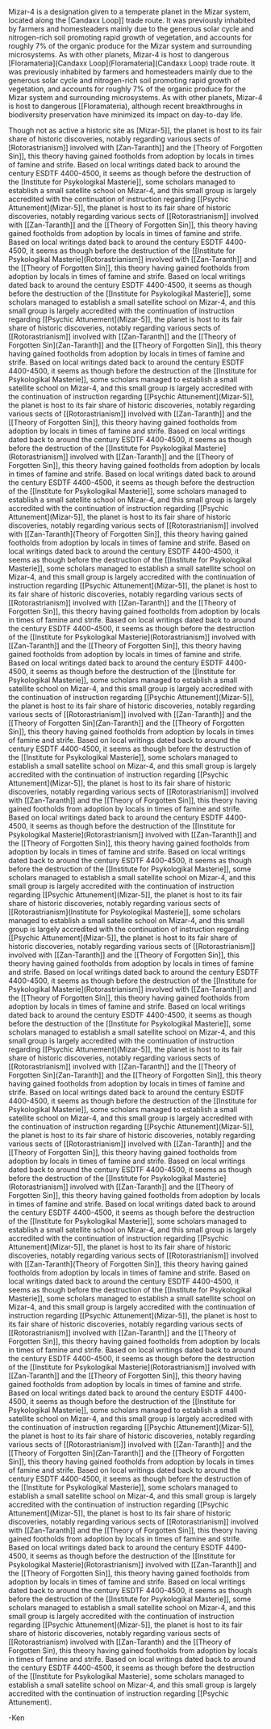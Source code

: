 Mizar-4 is a designation given to a temperate planet in the Mizar system, located along the [Candaxx Loop]] trade route. It was previously inhabited by farmers and homesteaders mainly due to the generous solar cycle and nitrogen-rich soil promoting rapid growth of vegetation, and accounts for roughly 7% of the organic produce for the Mizar system and surrounding microsystems. As with other planets, Mizar-4 is host to dangerous [Floramateria](Candaxx Loop](Floramateria](Candaxx Loop) trade route. It was previously inhabited by farmers and homesteaders mainly due to the generous solar cycle and nitrogen-rich soil promoting rapid growth of vegetation, and accounts for roughly 7% of the organic produce for the Mizar system and surrounding microsystems. As with other planets, Mizar-4 is host to dangerous [[Floramateria), although recent breakthroughs in biodiversity preservation have minimized its impact on day-to-day life. 

Though not as active a historic site as [Mizar-5]], the planet is host to its fair share of historic discoveries, notably regarding various sects of [Rotorastrianism]] involved with [Zan-Taranth]] and the [Theory of Forgotten Sin]], this theory having gained footholds from adoption by locals in times of famine and strife. Based on local writings dated back to around the century ESDTF 4400-4500, it seems as though before the destruction of the [Institute for Psykologikal Masterie]], some scholars managed to establish a small satellite school on Mizar-4, and this small group is largely accredited with the continuation of instruction regarding [[Psychic Attunement](Mizar-5]], the planet is host to its fair share of historic discoveries, notably regarding various sects of [[Rotorastrianism]] involved with [[Zan-Taranth]] and the [[Theory of Forgotten Sin]], this theory having gained footholds from adoption by locals in times of famine and strife. Based on local writings dated back to around the century ESDTF 4400-4500, it seems as though before the destruction of the [[Institute for Psykologikal Masterie](Rotorastrianism]] involved with [[Zan-Taranth]] and the [[Theory of Forgotten Sin]], this theory having gained footholds from adoption by locals in times of famine and strife. Based on local writings dated back to around the century ESDTF 4400-4500, it seems as though before the destruction of the [[Institute for Psykologikal Masterie]], some scholars managed to establish a small satellite school on Mizar-4, and this small group is largely accredited with the continuation of instruction regarding [[Psychic Attunement](Mizar-5]], the planet is host to its fair share of historic discoveries, notably regarding various sects of [[Rotorastrianism]] involved with [[Zan-Taranth]] and the [[Theory of Forgotten Sin](Zan-Taranth]] and the [[Theory of Forgotten Sin]], this theory having gained footholds from adoption by locals in times of famine and strife. Based on local writings dated back to around the century ESDTF 4400-4500, it seems as though before the destruction of the [[Institute for Psykologikal Masterie]], some scholars managed to establish a small satellite school on Mizar-4, and this small group is largely accredited with the continuation of instruction regarding [[Psychic Attunement](Mizar-5]], the planet is host to its fair share of historic discoveries, notably regarding various sects of [[Rotorastrianism]] involved with [[Zan-Taranth]] and the [[Theory of Forgotten Sin]], this theory having gained footholds from adoption by locals in times of famine and strife. Based on local writings dated back to around the century ESDTF 4400-4500, it seems as though before the destruction of the [[Institute for Psykologikal Masterie](Rotorastrianism]] involved with [[Zan-Taranth]] and the [[Theory of Forgotten Sin]], this theory having gained footholds from adoption by locals in times of famine and strife. Based on local writings dated back to around the century ESDTF 4400-4500, it seems as though before the destruction of the [[Institute for Psykologikal Masterie]], some scholars managed to establish a small satellite school on Mizar-4, and this small group is largely accredited with the continuation of instruction regarding [[Psychic Attunement](Mizar-5]], the planet is host to its fair share of historic discoveries, notably regarding various sects of [[Rotorastrianism]] involved with [[Zan-Taranth](Theory of Forgotten Sin]], this theory having gained footholds from adoption by locals in times of famine and strife. Based on local writings dated back to around the century ESDTF 4400-4500, it seems as though before the destruction of the [[Institute for Psykologikal Masterie]], some scholars managed to establish a small satellite school on Mizar-4, and this small group is largely accredited with the continuation of instruction regarding [[Psychic Attunement](Mizar-5]], the planet is host to its fair share of historic discoveries, notably regarding various sects of [[Rotorastrianism]] involved with [[Zan-Taranth]] and the [[Theory of Forgotten Sin]], this theory having gained footholds from adoption by locals in times of famine and strife. Based on local writings dated back to around the century ESDTF 4400-4500, it seems as though before the destruction of the [[Institute for Psykologikal Masterie](Rotorastrianism]] involved with [[Zan-Taranth]] and the [[Theory of Forgotten Sin]], this theory having gained footholds from adoption by locals in times of famine and strife. Based on local writings dated back to around the century ESDTF 4400-4500, it seems as though before the destruction of the [[Institute for Psykologikal Masterie]], some scholars managed to establish a small satellite school on Mizar-4, and this small group is largely accredited with the continuation of instruction regarding [[Psychic Attunement](Mizar-5]], the planet is host to its fair share of historic discoveries, notably regarding various sects of [[Rotorastrianism]] involved with [[Zan-Taranth]] and the [[Theory of Forgotten Sin](Zan-Taranth]] and the [[Theory of Forgotten Sin]], this theory having gained footholds from adoption by locals in times of famine and strife. Based on local writings dated back to around the century ESDTF 4400-4500, it seems as though before the destruction of the [[Institute for Psykologikal Masterie]], some scholars managed to establish a small satellite school on Mizar-4, and this small group is largely accredited with the continuation of instruction regarding [[Psychic Attunement](Mizar-5]], the planet is host to its fair share of historic discoveries, notably regarding various sects of [[Rotorastrianism]] involved with [[Zan-Taranth]] and the [[Theory of Forgotten Sin]], this theory having gained footholds from adoption by locals in times of famine and strife. Based on local writings dated back to around the century ESDTF 4400-4500, it seems as though before the destruction of the [[Institute for Psykologikal Masterie](Rotorastrianism]] involved with [[Zan-Taranth]] and the [[Theory of Forgotten Sin]], this theory having gained footholds from adoption by locals in times of famine and strife. Based on local writings dated back to around the century ESDTF 4400-4500, it seems as though before the destruction of the [[Institute for Psykologikal Masterie]], some scholars managed to establish a small satellite school on Mizar-4, and this small group is largely accredited with the continuation of instruction regarding [[Psychic Attunement](Mizar-5]], the planet is host to its fair share of historic discoveries, notably regarding various sects of [[Rotorastrianism](Institute for Psykologikal Masterie]], some scholars managed to establish a small satellite school on Mizar-4, and this small group is largely accredited with the continuation of instruction regarding [[Psychic Attunement](Mizar-5]], the planet is host to its fair share of historic discoveries, notably regarding various sects of [[Rotorastrianism]] involved with [[Zan-Taranth]] and the [[Theory of Forgotten Sin]], this theory having gained footholds from adoption by locals in times of famine and strife. Based on local writings dated back to around the century ESDTF 4400-4500, it seems as though before the destruction of the [[Institute for Psykologikal Masterie](Rotorastrianism]] involved with [[Zan-Taranth]] and the [[Theory of Forgotten Sin]], this theory having gained footholds from adoption by locals in times of famine and strife. Based on local writings dated back to around the century ESDTF 4400-4500, it seems as though before the destruction of the [[Institute for Psykologikal Masterie]], some scholars managed to establish a small satellite school on Mizar-4, and this small group is largely accredited with the continuation of instruction regarding [[Psychic Attunement](Mizar-5]], the planet is host to its fair share of historic discoveries, notably regarding various sects of [[Rotorastrianism]] involved with [[Zan-Taranth]] and the [[Theory of Forgotten Sin](Zan-Taranth]] and the [[Theory of Forgotten Sin]], this theory having gained footholds from adoption by locals in times of famine and strife. Based on local writings dated back to around the century ESDTF 4400-4500, it seems as though before the destruction of the [[Institute for Psykologikal Masterie]], some scholars managed to establish a small satellite school on Mizar-4, and this small group is largely accredited with the continuation of instruction regarding [[Psychic Attunement](Mizar-5]], the planet is host to its fair share of historic discoveries, notably regarding various sects of [[Rotorastrianism]] involved with [[Zan-Taranth]] and the [[Theory of Forgotten Sin]], this theory having gained footholds from adoption by locals in times of famine and strife. Based on local writings dated back to around the century ESDTF 4400-4500, it seems as though before the destruction of the [[Institute for Psykologikal Masterie](Rotorastrianism]] involved with [[Zan-Taranth]] and the [[Theory of Forgotten Sin]], this theory having gained footholds from adoption by locals in times of famine and strife. Based on local writings dated back to around the century ESDTF 4400-4500, it seems as though before the destruction of the [[Institute for Psykologikal Masterie]], some scholars managed to establish a small satellite school on Mizar-4, and this small group is largely accredited with the continuation of instruction regarding [[Psychic Attunement](Mizar-5]], the planet is host to its fair share of historic discoveries, notably regarding various sects of [[Rotorastrianism]] involved with [[Zan-Taranth](Theory of Forgotten Sin]], this theory having gained footholds from adoption by locals in times of famine and strife. Based on local writings dated back to around the century ESDTF 4400-4500, it seems as though before the destruction of the [[Institute for Psykologikal Masterie]], some scholars managed to establish a small satellite school on Mizar-4, and this small group is largely accredited with the continuation of instruction regarding [[Psychic Attunement](Mizar-5]], the planet is host to its fair share of historic discoveries, notably regarding various sects of [[Rotorastrianism]] involved with [[Zan-Taranth]] and the [[Theory of Forgotten Sin]], this theory having gained footholds from adoption by locals in times of famine and strife. Based on local writings dated back to around the century ESDTF 4400-4500, it seems as though before the destruction of the [[Institute for Psykologikal Masterie](Rotorastrianism]] involved with [[Zan-Taranth]] and the [[Theory of Forgotten Sin]], this theory having gained footholds from adoption by locals in times of famine and strife. Based on local writings dated back to around the century ESDTF 4400-4500, it seems as though before the destruction of the [[Institute for Psykologikal Masterie]], some scholars managed to establish a small satellite school on Mizar-4, and this small group is largely accredited with the continuation of instruction regarding [[Psychic Attunement](Mizar-5]], the planet is host to its fair share of historic discoveries, notably regarding various sects of [[Rotorastrianism]] involved with [[Zan-Taranth]] and the [[Theory of Forgotten Sin](Zan-Taranth]] and the [[Theory of Forgotten Sin]], this theory having gained footholds from adoption by locals in times of famine and strife. Based on local writings dated back to around the century ESDTF 4400-4500, it seems as though before the destruction of the [[Institute for Psykologikal Masterie]], some scholars managed to establish a small satellite school on Mizar-4, and this small group is largely accredited with the continuation of instruction regarding [[Psychic Attunement](Mizar-5]], the planet is host to its fair share of historic discoveries, notably regarding various sects of [[Rotorastrianism]] involved with [[Zan-Taranth]] and the [[Theory of Forgotten Sin]], this theory having gained footholds from adoption by locals in times of famine and strife. Based on local writings dated back to around the century ESDTF 4400-4500, it seems as though before the destruction of the [[Institute for Psykologikal Masterie](Rotorastrianism]] involved with [[Zan-Taranth]] and the [[Theory of Forgotten Sin]], this theory having gained footholds from adoption by locals in times of famine and strife. Based on local writings dated back to around the century ESDTF 4400-4500, it seems as though before the destruction of the [[Institute for Psykologikal Masterie]], some scholars managed to establish a small satellite school on Mizar-4, and this small group is largely accredited with the continuation of instruction regarding [[Psychic Attunement](Mizar-5]], the planet is host to its fair share of historic discoveries, notably regarding various sects of [[Rotorastrianism) involved with [[Zan-Taranth) and the [[Theory of Forgotten Sin), this theory having gained footholds from adoption by locals in times of famine and strife. Based on local writings dated back to around the century ESDTF 4400-4500, it seems as though before the destruction of the [[Institute for Psykologikal Masterie), some scholars managed to establish a small satellite school on Mizar-4, and this small group is largely accredited with the continuation of instruction regarding [[Psychic Attunement). 

-Ken